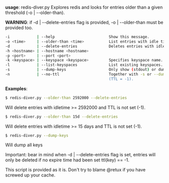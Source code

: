 **usage**: redis-diver.py Explores redis and looks for entries older than a given threshold (-o | --older-than).  


**WARNING**: if -d | --delete-entries flag is provided, -o | --older-than must be provided too.


```bash
-i            | --help                        Show this message.
-o <time>     | --older-than <time>           List entries with idle time greater than <time> (in seconds or Nd e.g 15d).
-d            | --delete-entries              Deletes entries with idletime (Requires -o <time>)
-h <hostname> | --hostname <hostname>
-p <port>     | --port <port>
-k <keyspace> | --keyspace <keyspace>         Specifies keyspace name.
-l            | --list-keyspaces              List existing keyspaces. 
-s            | --dump-keys                   Only show (stdout) or dump keys.
-n            | --no-ttl                      Together with -s or --dump-keys displays only the keys that don't expire
                                              (TTL = -1).

```


**Examples**:

```bash
$ redis-diver.py --older-than 2592000 --delete-entries
```

Will delete entries with idletime >= 2592000 and TTL is not set (-1).

```bash
$ redis-diver.py --older-than 15d --delete-entries
```

Will delete entries with idletime >= 15 days and TTL is not set (-1).

```bash
$ redis-diver.py --dump-keys
```

Will dump all keys


Important: bear in mind when -d | --delete-entries flag is set, entries will only be deleted if no expire time had been
set ttl(key) == -1.

This script is provided as it is. Don't try to blame @retux if you have screwed up your cache.
